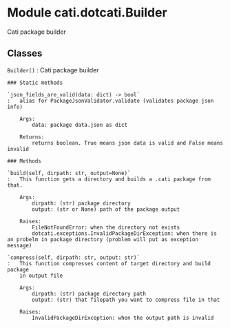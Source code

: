 Module cati.dotcati.Builder
===========================
Cati package builder

Classes
-------

`Builder()`
:   Cati package builder

    ### Static methods

    `json_fields_are_valid(data: dict) ‑> bool`
    :   alias for PackageJsonValidator.validate (validates package json info)
        
        Args:
            data: package data.json as dict
        
        Returns:
            returns boolean. True means json data is valid and False means invalid

    ### Methods

    `build(self, dirpath: str, output=None)`
    :   This function gets a directory and builds a .cati package from that.
        
        Args:
            dirpath: (str) package directory
            output: (str or None) path of the package output
        
        Raises:
            FileNotFoundError: when the directory not exists
            dotcati.exceptions.InvalidPackageDirException: when there is an probelm in package directory (problem will put as exception message)

    `compress(self, dirpath: str, output: str)`
    :   This function compresses content of target directory and build package
        in output file
        
        Args:
            dirpath: (str) package directory path
            output: (str) that filepath you want to compress file in that
        
        Raises:
            InvalidPackageDirException: when the output path is invalid